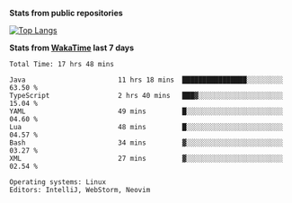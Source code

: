 **Stats from public repositories**  

[![Top Langs](https://github-readme-stats.vercel.app/api/top-langs/?username=hyoghurt&layout=compact&exclude_repo=multiserver,docker_compose&langs_count=6)](https://github.com/anuraghazra/github-readme-stats)

**Stats from [WakaTime](https://wakatime.com) last 7 days**  
<!--START_SECTION:waka-->

```text
Total Time: 17 hrs 48 mins

Java                       11 hrs 18 mins  ████████████████░░░░░░░░░   63.50 %
TypeScript                 2 hrs 40 mins   ███▓░░░░░░░░░░░░░░░░░░░░░   15.04 %
YAML                       49 mins         █░░░░░░░░░░░░░░░░░░░░░░░░   04.60 %
Lua                        48 mins         █░░░░░░░░░░░░░░░░░░░░░░░░   04.57 %
Bash                       34 mins         ▓░░░░░░░░░░░░░░░░░░░░░░░░   03.27 %
XML                        27 mins         ▓░░░░░░░░░░░░░░░░░░░░░░░░   02.54 %

Operating systems: Linux
Editors: IntelliJ, WebStorm, Neovim
```

<!--END_SECTION:waka-->
